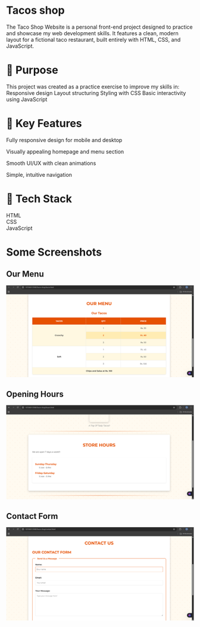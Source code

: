 # Tacos shop
<p>The Taco Shop Website is a personal front-end project designed to practice and showcase my web development skills. It features a clean, modern layout for a fictional taco restaurant, built entirely with HTML, CSS, and JavaScript.</p>

# 🎯 Purpose
This project was created as a practice exercise to improve my skills in:
Responsive design
Layout structuring
Styling with CSS
Basic interactivity using JavaScript

# 🌟 Key Features
Fully responsive design for mobile and desktop

Visually appealing homepage and menu section

Smooth UI/UX with clean animations

Simple, intuitive navigation


# 🔧 Tech Stack
HTML<br>
CSS <br>
JavaScript

# Some Screenshots 
## Our Menu
![Menu](screenshots/Menu.png)<br>
## Opening Hours
![Opening Hours](screenshots/Hours.png)<br>
## Contact Form
![Contact Form](screenshots/contacts.png)
